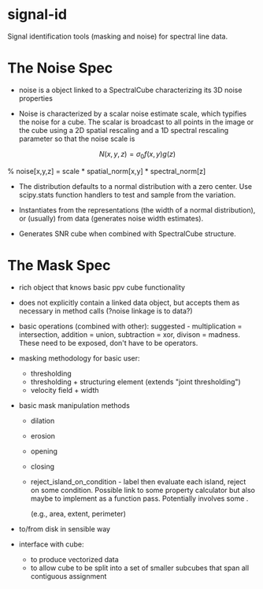 signal-id
=========

Signal identification tools (masking and noise) for spectral line data.


The Noise Spec
==============


* noise is a object linked to a SpectralCube characterizing its
3D noise properties  

* Noise is characterized by a scalar noise estimate scale, which
typifies the noise for a cube.  The scalar is broadcast to all points
in the image or the cube using a 2D spatial rescaling and a 1D
spectral rescaling parameter so that the noise scale is 

	$$N(x,y,z) = \sigma_0 f(x,y) g(z)$$

%	 noise[x,y,z] = scale * spatial_norm[x,y] * spectral_norm[z]

* The distribution defaults to a normal distribution with a zero
center.  Use scipy.stats function handlers to test and sample from the
variation.

* Instantiates from the representations (the width of a normal
distribution), or (usually) from data (generates noise width
estimates).

* Generates SNR cube when combined with SpectralCube structure.

The Mask Spec
=============

* rich object that knows basic ppv cube functionality

* does not explicitly contain a linked data object, but accepts them
  as necessary in method calls (?noise linkage is to data?)

* basic operations (combined with other): suggested - multiplication =
  intersection, addition = union, subtraction = xor, divison =
  madness. These need to be exposed, don't have to be operators.

* masking methodology for basic user:

  * thresholding
  * thresholding + structuring element (extends "joint thresholding")
  * velocity field + width

* basic mask manipulation methods
  
  * dilation
  * erosion
  * opening
  * closing

  * reject_island_on_condition - label then evaluate each island,
    reject on some condition. Possible link to some property
    calculator but also maybe to implement as a function pass.
    Potentially involves some .

    (e.g., area, extent, perimeter)

* to/from disk in sensible way

* interface with cube:
  * to produce vectorized data
  * to allow cube to be split into a set of smaller subcubes that span
    all contiguous assignment
  
